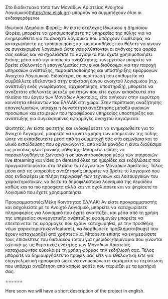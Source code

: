 Στο διαδικτυακό τόπο των Μονάδων Αριστείας Ανοιχτού Λογισμικού(https://ma.ellak.gr/) μπορούν να συμμετέχουν 
όλοι οι ενδιαφερόμενοι

Ιδιωτικοί /Δημόσιοι Φορείς: Αν είστε στέλεχος Ιδιωτικού ή Δημόσιου Φορέα, μπορείτε να χρησιμοποιήσετε τις 
υπηρεσίες της πύλης για να ενημερωθείτε για τα ανοιχτά λογισμικά που υπάρχουν διαθέσιμα, να καταχωρήσετε 
τις τροποποιήσεις και τις προσθήκες που θέλετε να γίνουν σε συγκεκριμένο λογισμικό ώστε να καλύπτονται οι 
ανάγκες του φορέα σας καθώς και να σχολιάσετε τα λογισμικά που έχετε χρησιμοποιήσει. Επίσης μέσα από την 
υπηρεσία αναζήτησης συνεργατών μπορείτε να βρείτε εθελοντές ή επαγγελματίες που είναι διαθέσιμοι για την 
παροχή υπηρεσιών ανάπτυξης, παραμετροποίησης και υποστήριξης εφαρμογών Ανοιχτού Λογισμικού. Ειδικότερα, 
σε περίπτωση που επιθυμείτε να συμβάλλετε εθελοντικά στην επέκταση έργου ανοιχτού λογισμικου 
(π.χ. ανάπτυξη ενός γνωρίσματος, αρχικοποίηση, υποστήριξη), μπορείτε να αναζητάτε εθελοντές μεταξύ φοιτητών 
που είτε έχουν  εκπαιδευτεί στο πλαίσιο του έργου των Μονάδων Αριστείας, είτε ανήκουν στην ευρύτερη κοινότητα 
εθελοντών του ΕΛ/ΛΑΚ στη χώρα. Στην περίπτωση αναζήτησης επαγγελματιών, υπάρχει η δυνατότητα αναζήτησης μεταξύ 
φυσικών προσώπων και εταιρειών που προσφέρουν υπηρεσίες υποστήριξης και ανάπτυξης για συγκεκριμένες εφαρμογές 
ανοιχτού λογισμικού.

Φοιτητές: Αν είστε φοιτητής και ενδιαφέρεστε να ενημερωθείτε για το Ανοιχτό Λογισμικό, μπορείτε να κάνετε 
χρήση των υπηρεσιών της πύλης ώστε να εκπαιδευτείτε μέσα από τη συμμετοχή σας στα σεμινάρια και το υλικό 
εκπαίδευσης που οργανώνονται από κάθε μονάδα η είναι διαθέσιμα ως μονάδες ηλεκτρονικής μάθησης. Μπορείτε 
επίσης να παρακολουθήσετε ζωντανά ή σε μαγνητοσκόπηση μέσω των υπηρεσιών live streaming και video on demand 
όλες τις ημερίδες και εκδηλώσεις που πραγματοποιούνται στο πλαίσιο του έργου των Μονάδων Αριστείας. Τέλος 
μέσα από τις υπηρεσίες αναζήτησης μπορείτε να βρείτε το λογισμικό που σας ενδιαφέρει με πλήρη περιγραφή των 
τεχνικών και λειτουργικών του χαρακτηριστικών, να δείτε τα δημοφιλέστερα λογισμικά της περιόδου καθώς και 
τα πιο πρόσφατα αλλά και να σχολιάσετε και να ψηφίσετε το λογισμικό που έχετε χρησιμοποιήσει.


Προγραμματιστές/Μέλη Κοινότητας ΕΛ/ΛΑΚ: Αν είστε προγραμματιστής και ασχολείστε με το Ανοιχτό Λογισμικό, 
μπορείτε να καταχωρίσετε πληροφορίες για λογισμικό που έχετε αναπτύξει, και μέσα από τη χρήση της υπηρεσίας 
συνεργατικής ανάπτυξης εφαρμογών μπορείτε να επεκτείνεται τις εφαρμογές που έχουν καταχωρηθεί, με την προσθήκη 
νέων χαρακτηριστικών(features), να διορθώσετε προβλήματα(bugs) που έχουν καταχωρηθεί από χρήστες κ.α. 
Μπορείτε επίσης να ενημερώσετε τους επισκέπτες του δικτυακού τόπου για ημερίδες/σεμινάρια που γίνονται σχετικά 
με τις θεματικές ενότητες των Μονάδων Αριστείας καταχωρώντας εύκολα με τη χρήση φόρμας την εκδήλωσή σας. 
Τέλος μπορείτε να δημιουργήσετε το προφίλ σας είτε για εθελοντική είτε για επαγγελματική προσφορά ώστε να 
ενημερώνεστε αυτόματα σε περίπτωση που υπάρχει αναζήτηση από κάποιο φορέα που ταιριάζει με τα κριτήριά σας.

======

Here soon we will have a short description of the project in english.
